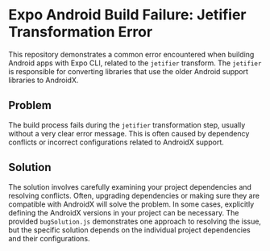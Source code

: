 # Expo Android Build Failure: Jetifier Transformation Error

This repository demonstrates a common error encountered when building Android apps with Expo CLI, related to the `jetifier` transform.  The `jetifier` is responsible for converting libraries that use the older Android support libraries to AndroidX.

## Problem
The build process fails during the `jetifier` transformation step, usually without a very clear error message. This is often caused by dependency conflicts or incorrect configurations related to AndroidX support.

## Solution
The solution involves carefully examining your project dependencies and resolving conflicts. Often, upgrading dependencies or making sure they are compatible with AndroidX will solve the problem.  In some cases, explicitly defining the AndroidX versions in your project can be necessary.  The provided `bugSolution.js` demonstrates one approach to resolving the issue, but the specific solution depends on the individual project dependencies and their configurations.
